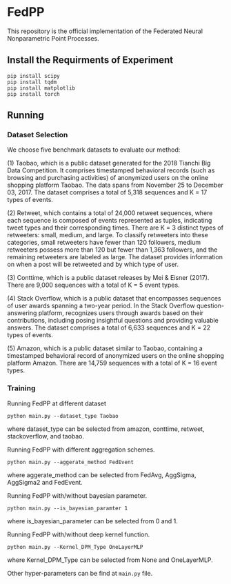 # FedPP
This repository is the official implementation of the Federated Neural Nonparametric Point Processes.
## Install the Requirments of Experiment
```
pip install scipy
pip install tqdm
pip install matplotlib
pip install torch
```

## Running
### Dataset Selection
We choose five benchmark datasets to evaluate our method: 

(1) Taobao, which is a public dataset generated for the 2018 Tianchi Big Data Competition. It comprises timestamped behavioral records (such as browsing and purchasing activities) of anonymized users on the online shopping platform Taobao. The data spans from November 25 to December 03, 2017. The dataset comprises a total of 5,318 sequences and K = 17 types of events. 

(2) Retweet, which contains a total of 24,000 retweet sequences, where each sequence is composed of events represented as tuples, indicating tweet types and their corresponding times. There are K = 3 distinct types of retweeters: small, medium, and large. To classify retweeters into these categories, small retweeters have fewer than 120 followers, medium retweeters possess more than 120 but fewer than 1,363 followers, and the remaining retweeters are labeled as large. The dataset provides information on when a post will be retweeted and by which type of user. 

(3) Conttime, which is a public dataset releases by Mei & Eisner (2017). There are 9,000 sequences with a total of K = 5 event types. 

(4) Stack Overflow, which is a public dataset that encompasses sequences of user awards spanning a two-year period. In the Stack Overflow question-answering platform, recognizes users through awards based on their contributions, including posing insightful questions and providing valuable answers. The dataset comprises a total of 6,633 sequences and K = 22 types of events. 

(5) Amazon, which is a public dataset similar to Taobao, containing a timestamped behavioral record of anonymized users on the online shopping platform Amazon. There are 14,759 sequences with a total of K = 16 event types.



### Training
Running FedPP at different dataset
```
python main.py --dataset_type Taobao 
```
where dataset_type can be selected from amazon, conttime, retweet, stackoverflow, and taobao. 

Running FedPP with different aggregation schemes.
```
python main.py --aggerate_method FedEvent
```
where aggerate_method can be selected from FedAvg, AggSigma, AggSigma2 and FedEvent. 

Running FedPP with/without bayesian parameter.
```
python main.py --is_bayesian_paramter 1
```
where is_bayesian_parameter can be selected from 0 and 1.

Running FedPP with/without deep kernel function.
```
python main.py --Kernel_DPM_Type OneLayerMLP
```
where Kernel_DPM_Type can be selected from None and OneLayerMLP.

Other hyper-parameters can be find at `main.py` file. 
